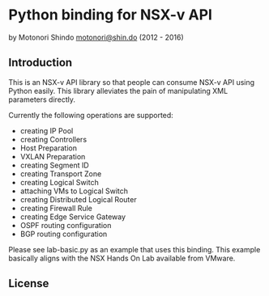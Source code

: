 Python binding for NSX-v API
============================

by Motonori Shindo <motonori@shin.do> (2012 - 2016)

Introduction
------------

This is an NSX-v API library so that people can consume NSX-v API using Python 
easily. This library alleviates the pain of manipulating XML parameters
directly.

Currently the following operations are supported:

 * creating IP Pool
 * creating Controllers
 * Host Preparation
 * VXLAN Preparation
 * creating Segment ID
 * creating Transport Zone
 * creating Logical Switch
 * attaching VMs to Logical Switch
 * creating Distributed Logical Router
 * creating Firewall Rule
 * creating Edge Service Gateway
 * OSPF routing configuration
 * BGP routing configuration
 
Please see lab-basic.py as an example that uses this binding. This example
basically aligns with the NSX Hands On Lab available from VMware.

License
-------



